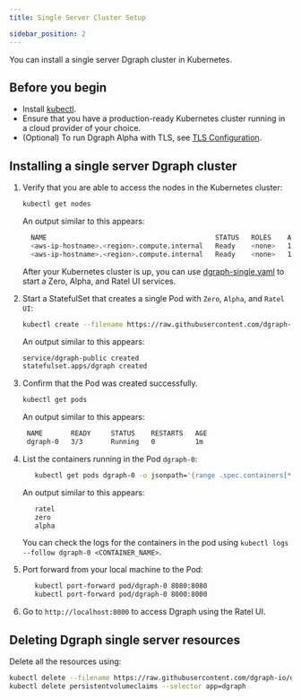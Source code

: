 ```yaml
---
title: Single Server Cluster Setup

sidebar_position: 2
---
```


You can install a single server Dgraph cluster in Kubernetes.

## Before you begin

* Install [kubectl](https://kubernetes.io/docs/tasks/tools/install-kubectl/).
* Ensure that you have a production-ready Kubernetes cluster running in a cloud provider of your choice.
* (Optional) To run Dgraph Alpha with TLS, see [TLS Configuration](/docs/deploy/security/tls-configuration).

## Installing a single server Dgraph cluster

1.  Verify that you are able to access the nodes in the Kubernetes cluster:

    ```bash
    kubectl get nodes
    ```

    An output similar to this appears:

     ```bash
       NAME                                          STATUS   ROLES    AGE   VERSION
       <aws-ip-hostname>.<region>.compute.internal   Ready    <none>   1m   v1.15.11-eks-af3caf
       <aws-ip-hostname>.<region>.compute.internal   Ready    <none>   1m   v1.15.11-eks-af3caf
      ```
    After your Kubernetes cluster is up, you can use [dgraph-single.yaml](https://github.com/dgraph-io/dgraph/blob/main/contrib/config/kubernetes/dgraph-single/dgraph-single.yaml) to start a Zero, Alpha, and Ratel UI services.

1.  Start a StatefulSet that creates a single Pod with `Zero`, `Alpha`, and `Ratel UI`:
    
     ```bash
     kubectl create --filename https://raw.githubusercontent.com/dgraph-io/dgraph/main/contrib/config/kubernetes/dgraph-single/dgraph-single.yaml
     ```
    An output similar to this appears:

      ```bash
      service/dgraph-public created
      statefulset.apps/dgraph created
      ```
1. Confirm that the Pod was created successfully.

    ```bash
    kubectl get pods
    ```
    An output similar to this appears:
   
     ```bash
      NAME       READY     STATUS    RESTARTS   AGE
      dgraph-0   3/3       Running   0          1m
     ```

1.  List the containers running in the Pod `dgraph-0`:
    ```bash
       kubectl get pods dgraph-0 -o jsonpath='{range .spec.containers[*]}{.name}{"\n"}{end}'
    ```
    An output similar to this appears:
    ```bash
       ratel
       zero
       alpha
    ```   
    You can check the logs for the containers in the pod using
    `kubectl logs --follow dgraph-0 <CONTAINER_NAME>`. 

1. Port forward from your local machine to the Pod:

    ```bash
       kubectl port-forward pod/dgraph-0 8080:8080
       kubectl port-forward pod/dgraph-0 8000:8000
    ```
1.  Go to `http://localhost:8000` to access Dgraph using the Ratel UI.

## Deleting Dgraph single server resources

Delete all the resources using:

```sh
kubectl delete --filename https://raw.githubusercontent.com/dgraph-io/dgraph/main/contrib/config/kubernetes/dgraph-single/dgraph-single.yaml
kubectl delete persistentvolumeclaims --selector app=dgraph
```

